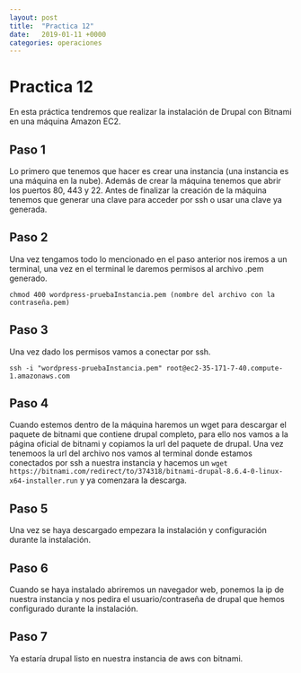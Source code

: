 ```yaml
---
layout: post
title:  "Practica 12"
date:   2019-01-11 +0000
categories: operaciones
---
```


# Practica 12

En esta práctica tendremos que realizar la instalación de Drupal con Bitnami en una máquina Amazon EC2.

## Paso 1

Lo primero que tenemos que hacer es crear una instancia (una instancia es una máquina en la nube). Además de crear la máquina tenemos que abrir los puertos 80, 443 y 22. Antes de finalizar la creación de la máquina tenemos que generar una clave para acceder por ssh o usar una clave ya generada.

## Paso 2

Una vez tengamos todo lo mencionado en el paso anterior nos iremos a un terminal, una vez en el terminal le daremos permisos al archivo .pem generado.

```
chmod 400 wordpress-pruebaInstancia.pem (nombre del archivo con la contraseña.pem)
```

## Paso 3

Una vez dado los permisos vamos a conectar por ssh.

```
ssh -i "wordpress-pruebaInstancia.pem" root@ec2-35-171-7-40.compute-1.amazonaws.com
```

## Paso 4

Cuando estemos dentro de la máquina haremos un wget para descargar el paquete de bitnami que contiene drupal completo, para ello nos vamos a la página oficial de bitnami y copiamos la url del paquete de drupal. Una vez tenemoos la url del archivo nos vamos al terminal donde estamos conectados por ssh a nuestra instancia y hacemos un ```wget https://bitnami.com/redirect/to/374318/bitnami-drupal-8.6.4-0-linux-x64-installer.run``` y ya comenzara la descarga.

## Paso 5

Una vez se haya descargado empezara la instalación y configuración durante la instalación.

## Paso 6

Cuando se haya instalado abriremos un navegador web, ponemos la ip de nuestra instancia y nos pedira el usuario/contraseña de drupal que hemos configurado durante la instalación.

## Paso 7

Ya estaría drupal listo en nuestra instancia de aws con bitnami.
